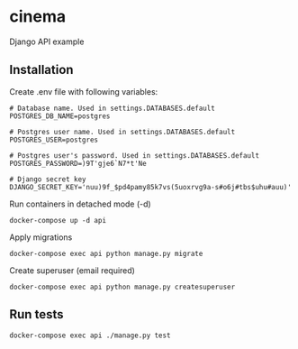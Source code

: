# cinema
Django API example

## Installation
Create .env file with following variables:
```
# Database name. Used in settings.DATABASES.default
POSTGRES_DB_NAME=postgres

# Postgres user name. Used in settings.DATABASES.default
POSTGRES_USER=postgres

# Postgres user's password. Used in settings.DATABASES.default
POSTGRES_PASSWORD=)9T'gje6`N7*t'Ne

# Django secret key
DJANGO_SECRET_KEY='nuu)9f_$pd4pamy85k7vs(5uoxrvg9a-s#o6j#tbs$uhu#auu)'

```  

Run containers in detached mode (-d)
```
docker-compose up -d api
```

Apply migrations
```
docker-compose exec api python manage.py migrate
```

Create superuser (email required)
```
docker-compose exec api python manage.py createsuperuser
```

## Run tests
```
docker-compose exec api ./manage.py test
```